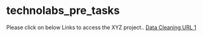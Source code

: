 # technolabs_pre_tasks

Please click on below Links to access the XYZ project..
 [Data Cleaning URL 1](https://www.kaggle.com/rudrakumawat22/exercise-handling-missing-values)

 

